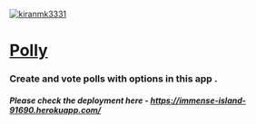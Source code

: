 [![kiranmk3331](https://circleci.com/gh/kiranmk3331/rails-polly.svg?style=shield)](https://app.circleci.com/pipelines/github/kiranmk3331/rails-polly)
<br/>

# [Polly](https://immense-island-91690.herokuapp.com/)

### Create and vote polls with options in this app .

##### Please check the deployment here - https://immense-island-91690.herokuapp.com/
